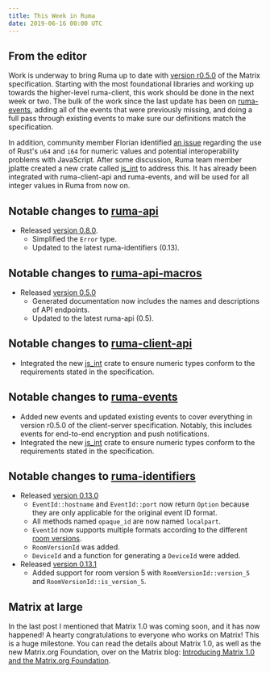 ```yaml
---
title: This Week in Ruma
date: 2019-06-16 00:00 UTC
---
```


## From the editor

Work is underway to bring Ruma up to date with [version r0.5.0](https://matrix.org/docs/spec/client_server/r0.5.0) of the Matrix specification.
Starting with the most foundational libraries and working up towards the higher-level ruma-client, this work should be done in the next week or two.
The bulk of the work since the last update has been on [ruma-events](https://github.com/ruma/ruma-events), adding all of the events that were previously missing, and doing a full pass through existing events to make sure our definitions match the specification.

In addition, community member Florian identified [an issue](https://github.com/ruma/ruma-events/issues/27) regarding the use of Rust's `u64` and `i64` for numeric values and potential interoperability problems with JavaScript.
After some discussion, Ruma team member jplatte created a new crate called [js_int](https://github.com/jplatte/js_int) to address this.
It has already been integrated with ruma-client-api and ruma-events, and will be used for all integer values in Ruma from now on.

## Notable changes to [ruma-api](https://github.com/ruma/ruma-api)

* Released [version 0.8.0](https://github.com/ruma/ruma-api/releases/tag/0.8.0).
  * Simplified the `Error` type.
  * Updated to the latest ruma-identifiers (0.13).

## Notable changes to [ruma-api-macros](https://github.com/ruma/ruma-api-macros)

* Released [version 0.5.0](https://github.com/ruma/ruma-api-macros)
  * Generated documentation now includes the names and descriptions of API endpoints.
  * Updated to the latest ruma-api (0.5).

## Notable changes to [ruma-client-api](https://github.com/ruma/ruma-client-api)

* Integrated the new [js_int](https://github.com/jplatte/js_int) crate to ensure numeric types conform to the requirements stated in the specification.

## Notable changes to [ruma-events](https://github.com/ruma/ruma-events)

* Added new events and updated existing events to cover everything in version r0.5.0 of the client-server specification.
  Notably, this includes events for end-to-end encryption and push notifications.
* Integrated the new [js_int](https://github.com/jplatte/js_int) crate to ensure numeric types conform to the requirements stated in the specification.

## Notable changes to [ruma-identifiers](https://github.com/ruma/ruma-identifiers)

* Released [version 0.13.0](https://github.com/ruma/ruma-identifiers/releases/tag/0.13.0)
  * `EventId::hostname` and `EventId::port` now return `Option` because they are only applicable for the original event ID format.
  * All methods named `opaque_id` are now named `localpart`.
  * `EventId` now supports multiple formats according to the different [room versions](https://matrix.org/docs/spec/#room-versions).
  * `RoomVersionId` was added.
  * `DeviceId` and a function for generating a `DeviceId` were added.
* Released [version 0.13.1](https://github.com/ruma/ruma-identifiers/releases/tag/0.13.1)
  * Added support for room version 5 with `RoomVersionId::version_5` and `RoomVersionId::is_version_5`.

## Matrix at large

In the last post I mentioned that Matrix 1.0 was coming soon, and it has now happened!
A hearty congratulations to everyone who works on Matrix!
This is a huge milestone.
You can read the details about Matrix 1.0, as well as the new Matrix.org Foundation, over on the Matrix blog: [Introducing Matrix 1.0 and the Matrix.org Foundation](https://matrix.org/blog/2019/06/11/introducing-matrix-1-0-and-the-matrix-org-foundation).
